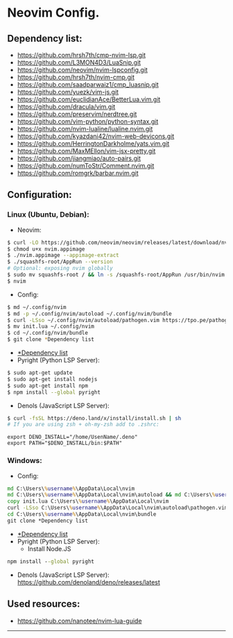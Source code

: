 # Neovim Config.
## <a name="dependency">Dependency list:</a>
+ https://github.com/hrsh7th/cmp-nvim-lsp.git
+ https://github.com/L3MON4D3/LuaSnip.git
+ https://github.com/neovim/nvim-lspconfig.git
+ https://github.com/hrsh7th/nvim-cmp.git
+ https://github.com/saadparwaiz1/cmp_luasnip.git
+ https://github.com/yuezk/vim-js.git
+ https://github.com/euclidianAce/BetterLua.vim.git
+ https://github.com/dracula/vim.git
+ https://github.com/preservim/nerdtree.git
+ https://github.com/vim-python/python-syntax.git
+ https://github.com/nvim-lualine/lualine.nvim.git
+ https://github.com/kyazdani42/nvim-web-devicons.git
+ https://github.com/HerringtonDarkholme/yats.vim.git
+ https://github.com/MaxMEllon/vim-jsx-pretty.git
+ https://github.com/jiangmiao/auto-pairs.git
+ https://github.com/numToStr/Comment.nvim.git
+ https://github.com/romgrk/barbar.nvim.git


## Configuration:
### Linux (Ubuntu, Debian):
+ Neovim:
```bash
$ curl -LO https://github.com/neovim/neovim/releases/latest/download/nvim.appimage
$ chmod u+x nvim.appimage
$ ./nvim.appimage --appimage-extract
$ ./squashfs-root/AppRun --version
# Optional: exposing nvim globally
$ sudo mv squashfs-root / && ln -s /squashfs-root/AppRun /usr/bin/nvim
$ nvim
```
+ Config:
```bash
$ md ~/.config/nvim
$ md -p ~/.config/nvim/autoload ~/.config/nvim/bundle
$ curl -LSso ~/.config/nvim/autoload/pathogen.vim https://tpo.pe/pathogen.vim
$ mv init.lua ~/.config/nvim
$ cd ~/.config/nvim/bundle
$ git clone *Dependency list
```
+ [*Dependency list](#dependency)
+ Pyright (Python LSP Server):
```bash
$ sudo apt-get update
$ sudo apt-get install nodejs
$ sudo apt-get install npm
$ npm install --global pyright
```
+ Denols (JavaScript LSP Server):
```bash
$ curl -fsSL https://deno.land/x/install/install.sh | sh
# If you are using zsh + oh-my-zsh add to .zshrc:
```
```vim
export DENO_INSTALL="/home/UsenName/.deno"
export PATH="$DENO_INSTALL/bin:$PATH"
```
### Windows:
+ Config:
```cmd
md C:\Users\%username%\AppData\Local\nvim
md C:\Users\%username%\AppData\Local\nvim\autoload && md C:\Users\%username%\AppData\Local\nvim\bundle
copy init.lua C:\Users\%username%\AppData\Local\nvim
curl -LSso C:\Users\%username%\AppData\Local\nvim\autoload\pathogen.vim https://tpo.pe/pathogen.vim
cd C:\Users\%username%\AppData\Local\nvim\bundle
git clone *Dependency list
```
+ [*Dependency list](#dependency)
+ Pyright (Python LSP Server):
  + Install Node.JS
```cmd
npm install --global pyright
```
+ Denols (JavaScript LSP Server):
https://github.com/denoland/deno/releases/latest
## Used resources:
+ https://github.com/nanotee/nvim-lua-guide
---
